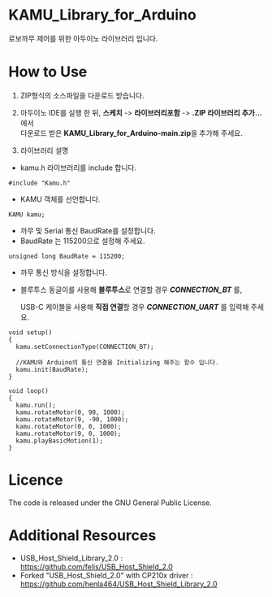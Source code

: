 # KAMU_Library_for_Arduino
로보까무 제어를 위한 아두이노 라이브러리 입니다.


# How to Use
 1. ZIP형식의 소스파일을 다운로드 받습니다.

    
 2. 아두이노 IDE를 실행 한 뒤,  **스케치** -> **라이브러리포함** -> **.ZIP 라이브러리 추가...** 에서 <br/> 다운로드 받은 **KAMU_Library_for_Arduino-main.zip**을 추가해 주세요.

    
 3. 라이브러리 설명
  * kamu.h 라이브러리를 include 합니다.
   ```
   #include "Kamu.h"
   ```
  * KAMU 객체를 선언합니다.
   ```
   KAMU kamu;
   ```
  * 까무 및 Serial 통신 BaudRate를 설정합니다.
  * BaudRate 는 115200으로 설정해 주세요.
   ```
   unsigned long BaudRate = 115200;
   ```
  * 까무 통신 방식을 설정합니다.
  * 블루투스 동글이를 사용해 **블루투스**로 연결할 경우 ***CONNECTION_BT*** 를,
    
    USB-C 케이블을 사용해 **직접 연결**할 경우 ***CONNECTION_UART*** 를 입력해 주세요.
   ```
   void setup()
   {
     kamu.setConnectionType(CONNECTION_BT);

     //KAMU와 Arduino의 통신 연결을 Initializing 해주는 함수 입니다.
     kamu.init(BaudRate);
   }
   ```
   
   ```
   void loop()
   {
     kamu.run();
     kamu.rotateMotor(0, 90, 1000);
     kamu.rotateMotor(9, -90, 1000);
     kamu.rotateMotor(0, 0, 1000);
     kamu.rotateMotor(9, 0, 1000);
     kamu.playBasicMotion(1);
   }
   ```
   
# Licence
The code is released under the GNU General Public License.


# Additional Resources
* USB_Host_Shield_Library_2.0  : <https://github.com/felis/USB_Host_Shield_2.0>
* Forked "USB_Host_Shield_2.0" with CP210x driver : <https://github.com/henla464/USB_Host_Shield_Library_2.0>
